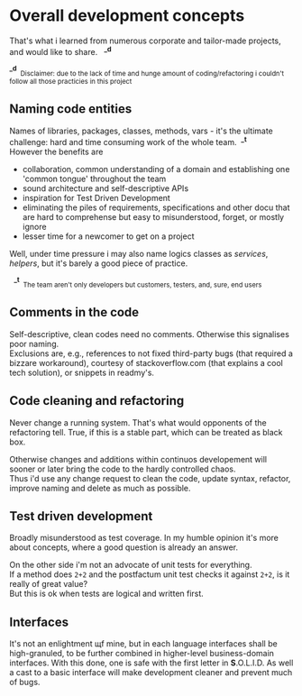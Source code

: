 # Overall development concepts
That's what i learned from numerous corporate and tailor-made projects, and would like to share.&nbsp;&nbsp;&nbsp;<sup>**_d**</sup>

<sup>**_d**</sup><sub>&nbsp;&nbsp;Disclaimer:&nbsp;due to the lack of time and hunge amount of coding/refactoring i couldn't follow all those practicies in this project</sub>

## Naming code entities
Names of libraries, packages, classes, methods, vars - it's the ultimate challenge: hard and time consuming work of the whole team.&nbsp;&nbsp;<sup>**_t**</sup>\
However the benefits are
+ collaboration, common understanding of a domain and establishing one 'common tongue' throughout the team 
+ sound architecture and self-descriptive APIs
+ inspiration for Test Driven Development
+ eliminating the piles of requirements, specifications and other docu that are hard to comprehense but easy to misunderstood, forget, or mostly ignore
+ lesser time for a newcomer to get on a project

Well, under time pressure i may also name logics classes as *services*, *helpers*, but it's barely a good piece of practice.

&nbsp;&nbsp;<sup>**_t**</sup><sub>&nbsp;&nbsp;The team aren't only developers but customers, testers, and, sure, end users</sub>

## Comments in the code
Self-descriptive, clean codes need no comments. Otherwise this signalises poor naming.\
Exclusions are, e.g., references to not fixed third-party bugs (that required a bizzare workaround), courtesy of stackoverflow.com (that explains a cool tech solution), or snippets in readmy's.

## Code cleaning and refactoring
Never change a running system. That's what would opponents of the refactoring tell.
True, if this is a stable part, which can be treated as black box.

Otherwise changes and additions within continuos developement will sooner or later bring the code to the hardly controlled chaos.\
Thus i'd use any change request to clean the code, update syntax, refactor, improve naming and delete as much as possible.

## Test driven development
Broadly misunderstood as test coverage. In my humble opinion it's more about concepts, where a good question is already an answer.

On the other side i'm not an advocate of unit tests for everything.\
If a method does `2+2` and the postfactum unit test checks it against `2+2`, is it really of great value?\
But this is ok when tests are logical and written first.

## Interfaces
It's not an enlightment щf mine, but in each language interfaces shall be high-granuled, to be further combined in higher-level business-domain interfaces.
With this done, one is safe with the first letter in **S**.O.L.I.D. As well a cast to a basic interface will make development cleaner and prevent much of bugs.